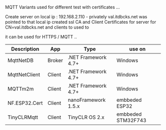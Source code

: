 MQTT Variants used for different test with certificates ...

Create server on local ip : 192.168.2.110 - privately val.itdbcks.net was pointed to that local ip 
created ssl CA and Client Certificates for server for CN=val.itdbcks.net and clients to used to 

it can be used for HTTPS / MQTT ..

 Description | App | Type | use on
------------ | ------------ | ------------- | -------------
MqttNetDB | Broker | .NET Framework 4.7+ | Windows
MqttNetClient | Client | .NET Framework 4.7+ | Windows
MQTTm2m | Client | .NET Framework 4.7+ | Windows
NF.ESP32.Cert| Client | nanoFramework 1.5.x | embbeded ESP32
TinyCLRMqtt| Client | TinyCLR OS 2.x | embbeded STM32F743
 
